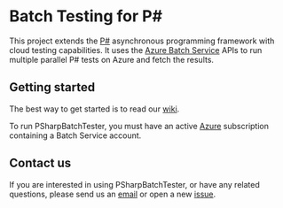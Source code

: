 Batch Testing for P#
====================
This project extends the [P#](https://github.com/p-org/PSharp) asynchronous programming framework with cloud testing capabilities. It uses the [Azure Batch Service](https://azure.microsoft.com/en-in/services/batch/) APIs to run multiple parallel P# tests on Azure and fetch the results.

## Getting started

The best way to get started is to read our [wiki](https://github.com/p-org/PSharpBatchTesting/wiki).

To run PSharpBatchTester, you must have an active [Azure](https://azure.microsoft.com/) subscription containing a Batch Service account.  

## Contact us

If you are interested in using PSharpBatchTester, or have any related questions, please send us an [email](mailto:pdev@microsoft.com) or open a new [issue](https://github.com/p-org/PSharpBatchTesting/issues).
